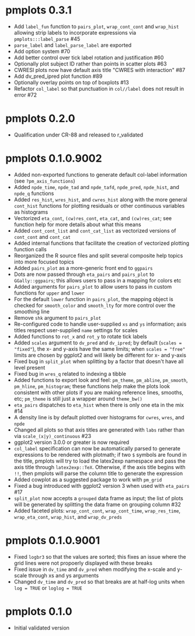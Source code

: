 # pmplots 0.3.1
- Add `label_fun` function to `pairs_plot`, `wrap_cont_cont` and 
  `wrap_hist` allowing strip labels to incorporate
  expressions via `pmplots:::label_parse` #45
- `parse_label` and `label_parse_label` are exported
- Add option system #70
- Add better control over tick label rotation and justification #60
- Optionally plot subject ID rather than points in scatter plots #63
- CWRESI plots now have default axis title "CWRES with interaction" #87
- Add dv_pred_ipred plot function #89
- Optionally overlay points on top of boxplots #13
- Refactor `col_label` so that punctuation in `col//label` does not 
  result in error #72

# pmplots 0.2.0
- Qualification under CR-88 and released to r_validated

# pmplots 0.1.0.9002
- Added non-exported functions to generate default col-label information 
(see `?pm_axis_functions`)
- Added `npde_time`, `npde_tad` and `npde_tafd`, 
`npde_pred`, `npde_hist`, and `npde_q` functions
- Added `res_hist`, `wres_hist`, and `cwres_hist` along with 
the more general `cont_hist` functions for plotting residuals
or other continuous variables as histograms
- Vectorized `eta_cont`, `(cw)res_cont`, `eta_cat`, and
`(cw)res_cat`; see function help for more details about 
what this means
- Added `cont_cont_list` and `cont_cat_list` as vectorized
versions of `cont_cont` and `cont_cat`
- Added internal functions that facilitate the creation
of vectorized plotting function calls
- Reorganized the R source files and split several
composite help topics into more focused topics
- Added `pairs_plot` as a more-generic front end to 
`ggpairs`
- Dots are now passed through `eta_pairs`
and `pairs_plot` to `GGally::ggpairs`; this allows users to 
pass in a mapping for colors etc
- Added arguments for `pairs_plot` to allow users to pass in 
custom functions for `upper` and `lower`
- For the default `lower` function in `pairs_plot`, the mapping object is checked
for `smooth_color` and `smooth_lty` for more control over
the smoothing line
- Remove `shk` argument to `pairs_plot`
- Re-configured code to handle user-supplied `xs` and `ys` 
information; axis titles respect user-supplied `name` 
settings for scales
- Added functions to `rot_x` and `rot_y` to rotate
tick labels 
- Added `scales` argument to `dv_pred` and `dv_ipred`; by default
(`scales = "fixed"`), the x- and y-axis have the same limits; 
when `scales = "free"` limits are chosen by ggplot2 and will likely 
be different for x- and y-axis
- Fixed bug in `split_plot` when splitting by a factor that 
doesn't have all level present
- Fixed bug in `wres_q` related to indexing a tibble
- Added functions to export look and feel: `pm_theme`, 
`pm_abline`, `pm_smooth`, `pm_hline`, `pm_histogram`; these functions
help make the plots look consistent with other plots if you are 
making reference lines, smooths, etc; `pm_theme` is still just a wrapper
around `theme_bw()`
- `eta_pairs` dispatches to `eta_hist` when there is only one eta 
in the mix #14
- A density line is by default plotted over histograms 
for `cwres`, `wres`, and `npde`
- Changed all plots so that axis titles are generated with `labs` 
rather than via `scale_(x|y)_continuous` #23
- ggplot2 version 3.0.0 or greater is now required
- `col_label` specification can now be automatically parsed to 
generate expressions to be rendered with plotmath;  if two `$` symbols
are found in the title, pmplots will try to load the latex2exp
namespace and pass the axis title through `latex2exp::TeX`.  Otherwise, 
if the axis title begins with `!!`, then pmplots will parse the 
column title to generate the expression
- Added cowplot as a suggested package to work with `pm_grid`
- Fixed a bug introduced with ggplot2 version 3 when used with 
`eta_pairs` #17
- `split_plot` now accepts a `grouped` data frame as input; the list of plots
will be generated by splitting the data frame on grouping column #32
- Added faceted plots: `wrap_cont_cont`, `wrap_cont_time`, `wrap_res_time`, 
`wrap_eta_cont`, `wrap_hist`, and `wrap_dv_preds`

# pmplots 0.1.0.9001

- Fixed `logbr3` so that the values are sorted; this 
fixes an issue where the grid lines were not propoerly
displayed with these breaks
- Fixed issue in `dv_time` and `dv_pred` when 
modifying the x-scale and y-scale through 
xs and ys arguments
- Changed `dv_time` and `dv_pred` so that 
breaks are at half-log units when `log = TRUE` or 
`loglog = TRUE`


# pmplots 0.1.0

- Initial validated version 

